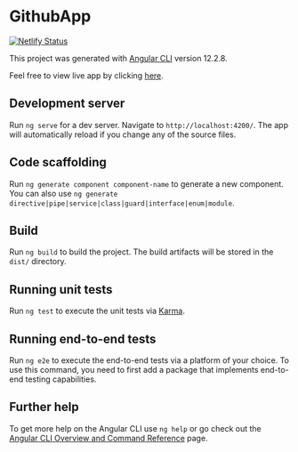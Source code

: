 # GithubApp

[![Netlify Status](https://api.netlify.com/api/v1/badges/c7ea5da3-f5e4-4f33-aa9b-1e3b9696d6e9/deploy-status)](https://app.netlify.com/sites/kind-hodgkin-85b644/deploys)

This project was generated with [Angular CLI](https://github.com/angular/angular-cli) version 12.2.8.

Feel free to view live app by clicking <a href="https://kind-hodgkin-85b644.netlify.app">here</a>.

## Development server

Run `ng serve` for a dev server. Navigate to `http://localhost:4200/`. The app will automatically reload if you change any of the source files.

## Code scaffolding

Run `ng generate component component-name` to generate a new component. You can also use `ng generate directive|pipe|service|class|guard|interface|enum|module`.

## Build

Run `ng build` to build the project. The build artifacts will be stored in the `dist/` directory.

## Running unit tests

Run `ng test` to execute the unit tests via [Karma](https://karma-runner.github.io).

## Running end-to-end tests

Run `ng e2e` to execute the end-to-end tests via a platform of your choice. To use this command, you need to first add a package that implements end-to-end testing capabilities.

## Further help

To get more help on the Angular CLI use `ng help` or go check out the [Angular CLI Overview and Command Reference](https://angular.io/cli) page.
